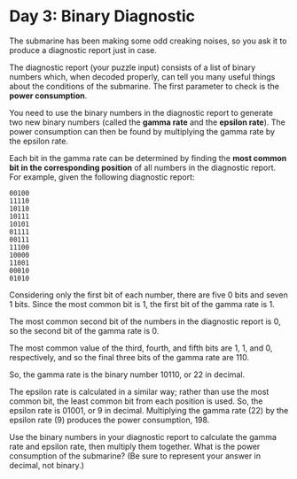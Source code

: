 # Day 3: Binary Diagnostic

The submarine has been making some odd creaking noises, so you ask it to produce a diagnostic report just in case.

The diagnostic report (your puzzle input) consists of a list of binary numbers which, when decoded properly, can tell you many useful things about the conditions of the submarine. The first parameter to check is the **power consumption**.

You need to use the binary numbers in the diagnostic report to generate two new binary numbers (called the **gamma rate** and the **epsilon rate**). The power consumption can then be found by multiplying the gamma rate by the epsilon rate.

Each bit in the gamma rate can be determined by finding the **most common bit in the corresponding position** of all numbers in the diagnostic report. For example, given the following diagnostic report:

```text
00100
11110
10110
10111
10101
01111
00111
11100
10000
11001
00010
01010
```


Considering only the first bit of each number, there are five 0 bits and seven 1 bits. Since the most common bit is 1, the first bit of the gamma rate is 1.

The most common second bit of the numbers in the diagnostic report is 0, so the second bit of the gamma rate is 0.

The most common value of the third, fourth, and fifth bits are 1, 1, and 0, respectively, and so the final three bits of the gamma rate are 110.

So, the gamma rate is the binary number 10110, or 22 in decimal.

The epsilon rate is calculated in a similar way; rather than use the most common bit, the least common bit from each position is used. So, the epsilon rate is 01001, or 9 in decimal. Multiplying the gamma rate (22) by the epsilon rate (9) produces the power consumption, 198.

Use the binary numbers in your diagnostic report to calculate the gamma rate and epsilon rate, then multiply them together. What is the power consumption of the submarine? (Be sure to represent your answer in decimal, not binary.)